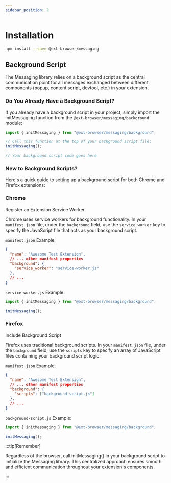 ```yaml
---
sidebar_position: 2
---
```


# Installation

```bash npm2yarn
npm install --save @ext-browser/messaging
```

## Background Script

The Messaging library relies on a background script as the central communication point for all messages exchanged between different components (popup, content script, devtool, etc.) in your extension.

### Do You Already Have a Background Script?

If you already have a background script in your project, simply import the initMessaging function from the `@ext-browser/messaging/background` module:

```jsx
import { initMessaging } from "@ext-browser/messaging/background";

// Call this function at the top of your background script file:
initMessaging();

// Your background script code goes here
```

### New to Background Scripts?

Here's a quick guide to setting up a background script for both Chrome and Firefox extensions:


### Chrome

Register an Extension Service Worker

Chrome uses service workers for background functionality. In your `manifest.json` file, under the `background` field, use the `service_worker` key to specify the JavaScript file that acts as your background script.

`manifest.json` Example:

```json
{
  "name": "Awesome Test Extension",
  // ... other manifest properties
  "background": {
    "service_worker": "service-worker.js"
  },
  // ...
}
```

`service-worker.js` Example:

```js
import { initMessaging } from "@ext-browser/messaging/background";

initMessaging();
```


### Firefox

Include Background Script

Firefox uses traditional background scripts. In your `manifest.json` file, under the `background` field, use the `scripts` key to specify an array of JavaScript files containing your background script logic.

`manifest.json` Example:

```json
{
  "name": "Awesome Test Extension",
  // ... other manifest properties
  "background": {
    "scripts": ["background-script.js"]
  },
  // ...
}
```

`background-script.js` Example:

```js
import { initMessaging } from "@ext-browser/messaging/background";

initMessaging();
```


:::tip[Remember]

Regardless of the browser, call initMessaging() in your background script to initialize the Messaging library.
This centralized approach ensures smooth and efficient communication throughout your extension's components.

:::

